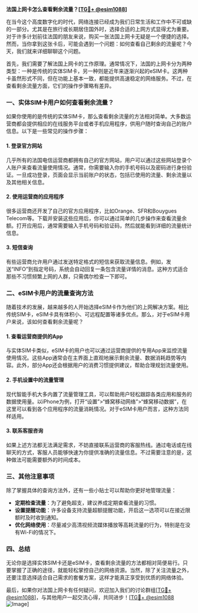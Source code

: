 **法国上网卡怎么查看剩余流量？[[TG💪+ @esim1088](https://t.me/s/esim1088)]**

在当今这个高度数字化的时代，网络连接已经成为我们日常生活和工作中不可或缺的一部分。尤其是在旅行或长期居住国外时，选择合适的上网方式显得尤为重要。对于许多计划前往法国的朋友来说，购买一张法国上网卡无疑是一个便捷的选择。然而，当你拿到这张卡后，可能会遇到一个问题：如何查看自己剩余的流量呢？今天，我们就来详细聊聊这个问题。

首先，我们需要了解法国上网卡的工作原理。通常情况下，法国的上网卡分为两种类型：一种是传统的实体SIM卡，另一种则是近年来逐渐兴起的eSIM卡。这两种卡虽然形式不同，但在功能上基本一致，都能提供高速稳定的网络服务。不过，在查看剩余流量方面，它们的操作步骤略有差异。

### **一、实体SIM卡用户如何查看剩余流量？**

如果你使用的是传统的实体SIM卡，那么查看剩余流量的方法相对简单。大多数运营商都会提供相应的在线服务平台或者手机应用程序，供用户随时查询自己的账户信息。以下是一些常见的操作步骤：

#### **1. 登录官方网站**
几乎所有的法国电信运营商都拥有自己的官方网站，用户可以通过这些网站登录个人账户来查看流量使用情况。通常，你需要输入你的手机号码以及密码进行身份验证。一旦成功登录，页面会显示当前账户的状态，包括已使用的流量、剩余流量以及其他相关信息。

#### **2. 使用运营商的应用程序**
很多运营商还开发了自己的官方应用程序，比如Orange、SFR和Bouygues Telecom等。下载并安装这些应用后，你可以通过简单的几步操作来查看流量余额。打开应用后，通常需要输入手机号码和验证码，然后就能看到详细的流量统计信息。

#### **3. 短信查询**
有些运营商允许用户通过发送特定格式的短信来获取流量信息。例如，发送“INFO”到指定号码，系统会自动回复一条包含流量详情的消息。这种方式适合那些不习惯频繁上网的人群，只需偶尔检查一下即可。

### **二、eSIM卡用户的流量查询方法**

随着技术的发展，越来越多的人开始选择eSIM卡作为他们的上网解决方案。相比传统SIM卡，eSIM卡具有体积小、可远程配置等诸多优点。那么，对于eSIM卡用户来说，该如何查看剩余流量呢？

#### **1. 查看运营商提供的App**
与实体SIM卡类似，eSIM卡的用户也可以通过运营商提供的专用App来监控流量使用情况。这些App通常会在主界面上直观地展示剩余流量、数据消耗趋势等内容。此外，部分App还会根据用户的消费习惯提供建议，帮助合理规划流量使用。

#### **2. 手机设置中的流量管理**
现代智能手机大多内置了流量管理工具，可以帮助用户轻松跟踪各类应用和服务的数据使用量。以iPhone为例，打开“设置”>“蜂窝移动网络”>“蜂窝移动数据”，在这里可以看到各个应用程序的流量消耗情况。对于eSIM卡用户而言，这种方法同样适用。

#### **3. 联系客服咨询**
如果上述方法都无法满足需求，不妨直接联系运营商的客服热线。通过电话或在线聊天的方式，客服人员能够快速为你提供准确的流量信息。不过需要注意的是，这种做法可能需要额外的时间成本。

### **三、其他注意事项**

除了掌握具体的查询方法外，还有一些小贴士可以帮助你更好地管理流量：

- **定期检查流量**：为了避免超支，建议养成定期查看流量的习惯。
- **设置提醒功能**：许多设备支持流量超额提醒功能，开启这一选项可以在接近限额时及时收到通知。
- **优化网络使用**：尽量减少高清视频流媒体播放等高耗流量的行为，特别是在没有Wi-Fi的情况下。

### **四、总结**

无论你是选择实体SIM卡还是eSIM卡，查看剩余流量的方法都相对简便易行。只要掌握了正确的途径，就能轻松掌控自己的网络资源。当然，除了关注流量之外，还要注意选择适合自己需求的套餐方案，这样才能真正享受到优质的网络体验。

最后，如果你对法国上网卡有任何疑问，欢迎加入我们的讨论群组[[TG💪+ @esim1088](https://t.me/s/esim1088)]，与其他用户一起交流心得，共同进步！[[TG💪+ @esim1088](https://t.me/s/esim1088) ![Image](https://i.postimg.cc/4NQfJmqS/Snipaste-2025-05-13-00-14-12.png)]